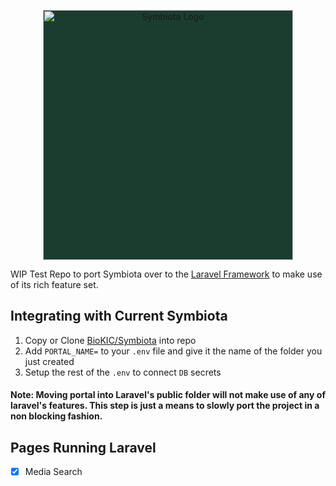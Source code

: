 <p align="center"><a href="https://symbiota.org/" target="_blank"><img style="background-color: #1B3D2F"src="https://symbiota.org/wp-content/uploads/LogoSymbiotaPNG-1024x682.png" width="400" alt="Symbiota Logo"></a></p>

WIP Test Repo to port Symbiota over to the [Laravel Framework](https://laravel.com/) to make use of its rich feature set.

## Integrating with Current Symbiota
1. Copy or Clone [BioKIC/Symbiota](https://github.com/BioKIC/Symbiota) into repo
2. Add `PORTAL_NAME=` to your `.env` file and give it the name of the folder you just created
3. Setup the rest of the `.env` to connect `DB` secrets

#### Note: Moving portal into Laravel's public folder will not make use of any of laravel's features. This step is just a means to slowly port the project in a non blocking fashion. 

## Pages Running Laravel
- [x] Media Search
